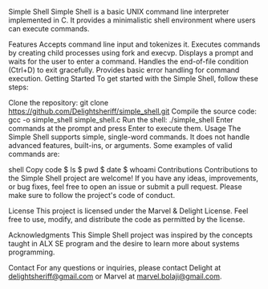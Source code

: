 Simple Shell
Simple Shell is a basic UNIX command line interpreter implemented in C. It provides a minimalistic shell environment where users can execute commands.

Features
Accepts command line input and tokenizes it.
Executes commands by creating child processes using fork and execvp.
Displays a prompt and waits for the user to enter a command.
Handles the end-of-file condition (Ctrl+D) to exit gracefully.
Provides basic error handling for command execution.
Getting Started
To get started with the Simple Shell, follow these steps:

Clone the repository: git clone <https://github.com/Delightsheriff/simple_shell.git>
Compile the source code: gcc -o simple_shell simple_shell.c
Run the shell: ./simple_shell
Enter commands at the prompt and press Enter to execute them.
Usage
The Simple Shell supports simple, single-word commands. It does not handle advanced features, built-ins, or arguments. Some examples of valid commands are:

shell
Copy code
$ ls
$ pwd
$ date
$ whoami
Contributions
Contributions to the Simple Shell project are welcome! If you have any ideas, improvements, or bug fixes, feel free to open an issue or submit a pull request. Please make sure to follow the project's code of conduct.

License
This project is licensed under the Marvel & Delight License. Feel free to use, modify, and distribute the code as permitted by the license.

Acknowledgments
This Simple Shell project was inspired by the concepts taught in ALX SE program and the desire to learn more about systems programming.

Contact
For any questions or inquiries, please contact Delight at delightsheriff@gmail.com or Marvel at marvel.bolaji@gmail.com.
